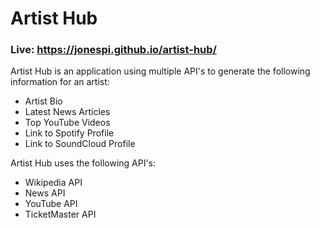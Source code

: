 # Artist Hub

### Live: https://jonespi.github.io/artist-hub/

Artist Hub is an application using multiple API's to generate the following information for an artist:

- Artist Bio
- Latest News Articles
- Top YouTube Videos
- Link to Spotify Profile
- Link to SoundCloud Profile

Artist Hub uses the following API's:

- Wikipedia API
- News API
- YouTube API
- TicketMaster API
